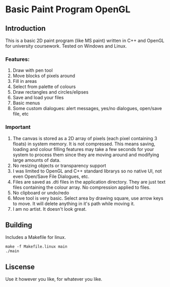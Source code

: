 # Basic Paint Program OpenGL

## Introduction
This is a basic 2D paint program (like MS paint) written in C++ and OpenGL for university coursework. Tested on Windows and Linux. 

### Features:  
1. Draw with pen tool
2. Move blocks of pixels around
3. Fill in areas
4. Select from palette of colours
5. Draw rectangles and circles/elipses
6. Save and load your files
7. Basic menus
8. Some custom dialogues: alert messages, yes/no dialogues, open/save file, etc

### Important
1. The canvas is stored as a 2D array of pixels (each pixel containing 3 floats) in system memory. It is not compressed. This means saving, loading and colour filling features may take a few seconds for your system to process them since they are moving around and modifying large amounts of data.
2. No resizing objects or transparency support
3. I was limited to OpenGL and C++ standard librarys so no native UI, not even Open/Save File Dialogues, etc.
4. Files are saved as .dti files in the application directory. They are just text files containing the colour array. No compression applied to files.
5. No clipboard or undo/redo
6. Move tool is very basic. Select area by drawing square, use arrow keys to move. It will delete anything in it's path while moving it.
7. I am no artist. It doesn't look great.

## Building
Includes a Makefile for linux.
```
make -f Makefile.linux main
./main
```

## Liscense
Use it however you like, for whatever you like.